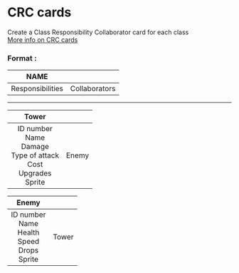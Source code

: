 # CRC cards

Create a Class Responsibility Collaborator card for each class <br />
[More info on CRC cards](http://www.agilemodeling.com/artifacts/crcModel.htm)

### Format :

|  NAME ||
| :---: | :---: | 
| Responsibilities | Collaborators |


 ---
 
 
|  Tower ||
| :---: | :---: | 
| ID number <br />Name <br />Damage <br /> Type of attack <br />Cost <br /> Upgrades <br /> Sprite <br />| Enemy |


|  Enemy ||
| :---: | :---: | 
| ID number <br />Name <br />Health <br />Speed <br />Drops <br />Sprite <br />| Tower |
